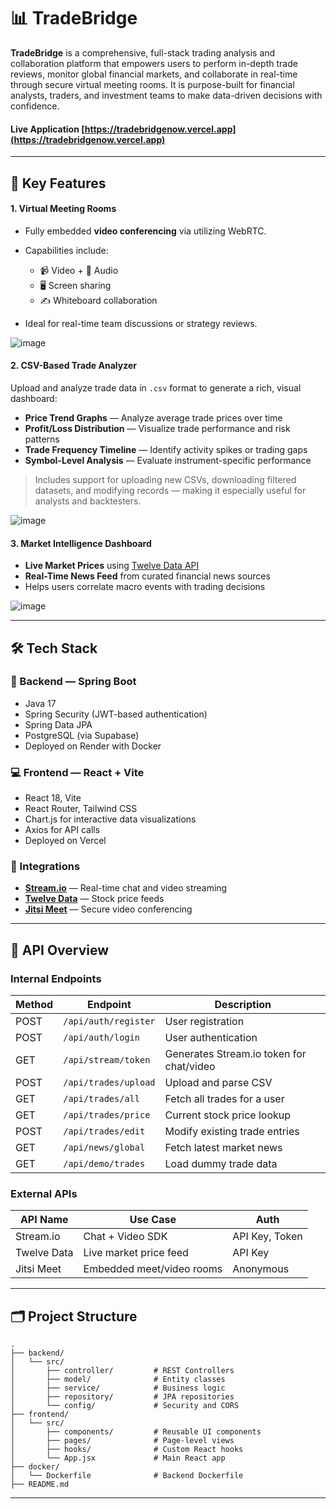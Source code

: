 # 📊 TradeBridge

**TradeBridge** is a comprehensive, full-stack trading analysis and collaboration platform that empowers users to perform in-depth trade reviews, monitor global financial markets, and collaborate in real-time through secure virtual meeting rooms. It is purpose-built for financial analysts, traders, and investment teams to make data-driven decisions with confidence.

#### Live Application [https://tradebridgenow.vercel.app](https://tradebridgenow.vercel.app)

---

## 🚀 Key Features

#### 1. Virtual Meeting Rooms

* Fully embedded **video conferencing** via utilizing WebRTC.
* Capabilities include:

  * 📹 Video + 🎤 Audio
  * 🖥️ Screen sharing
  * ✍️ Whiteboard collaboration
* Ideal for real-time team discussions or strategy reviews.

![image](https://github.com/user-attachments/assets/15e4492d-281c-40c6-ba2e-fa067ce3fa62)


#### 2. CSV-Based Trade Analyzer

Upload and analyze trade data in `.csv` format to generate a rich, visual dashboard:

* **Price Trend Graphs** — Analyze average trade prices over time
* **Profit/Loss Distribution** — Visualize trade performance and risk patterns
* **Trade Frequency Timeline** — Identify activity spikes or trading gaps
* **Symbol-Level Analysis** — Evaluate instrument-specific performance

> Includes support for uploading new CSVs, downloading filtered datasets, and modifying records — making it especially useful for analysts and backtesters.

![image](https://github.com/user-attachments/assets/ee3c9e95-15c2-4651-a1ad-6bb01d24babc)

#### 3. Market Intelligence Dashboard

* **Live Market Prices** using [Twelve Data API](https://twelvedata.com/)
* **Real-Time News Feed** from curated financial news sources
* Helps users correlate macro events with trading decisions
  
![image](https://github.com/user-attachments/assets/467c5d7f-2d7b-421d-973d-e9e5d5d77a20)

---

## 🛠️ Tech Stack

### 🔧 Backend — Spring Boot

* Java 17
* Spring Security (JWT-based authentication)
* Spring Data JPA
* PostgreSQL (via Supabase)
* Deployed on Render with Docker

### 💻 Frontend — React + Vite

* React 18, Vite
* React Router, Tailwind CSS
* Chart.js for interactive data visualizations
* Axios for API calls
* Deployed on Vercel

### 📡 Integrations

* **[Stream.io](https://getstream.io/)** — Real-time chat and video streaming
* **[Twelve Data](https://twelvedata.com/)** — Stock price feeds
* **[Jitsi Meet](https://jitsi.org/)** — Secure video conferencing

---

## 🔌 API Overview

### Internal Endpoints

| Method | Endpoint             | Description                              |
| ------ | -------------------- | ---------------------------------------- |
| POST   | `/api/auth/register` | User registration                        |
| POST   | `/api/auth/login`    | User authentication                      |
| GET    | `/api/stream/token`  | Generates Stream.io token for chat/video |
| POST   | `/api/trades/upload` | Upload and parse CSV                     |
| GET    | `/api/trades/all`    | Fetch all trades for a user              |
| GET    | `/api/trades/price`  | Current stock price lookup               |
| POST   | `/api/trades/edit`   | Modify existing trade entries            |
| GET    | `/api/news/global`   | Fetch latest market news                 |
| GET    | `/api/demo/trades`   | Load dummy trade data                    |

### External APIs

| API Name    | Use Case                  | Auth           |
| ----------- | ------------------------- | -------------- |
| Stream.io   | Chat + Video SDK          | API Key, Token |
| Twelve Data | Live market price feed    | API Key        |
| Jitsi Meet  | Embedded meet/video rooms | Anonymous      |

---

## 🗂 Project Structure

```
.
├── backend/
│   └── src/
│       ├── controller/         # REST Controllers
│       ├── model/              # Entity classes
│       ├── service/            # Business logic
│       ├── repository/         # JPA repositories
│       └── config/             # Security and CORS
├── frontend/
│   └── src/
│       ├── components/         # Reusable UI components
│       ├── pages/              # Page-level views
│       ├── hooks/              # Custom React hooks
│       └── App.jsx             # Main React app
├── docker/
│   └── Dockerfile              # Backend Dockerfile
├── README.md
```

---

